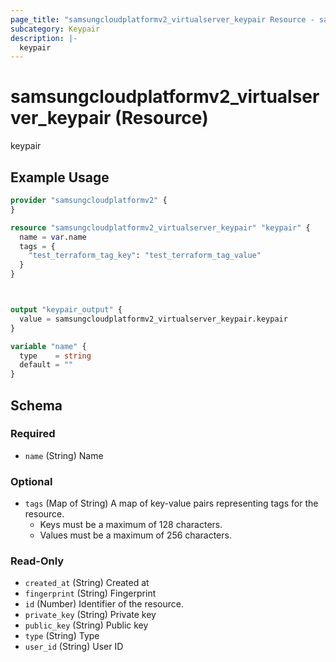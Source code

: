 ```yaml
---
page_title: "samsungcloudplatformv2_virtualserver_keypair Resource - samsungcloudplatformv2"
subcategory: Keypair
description: |-
  keypair
---
```


# samsungcloudplatformv2_virtualserver_keypair (Resource)

keypair

## Example Usage

```terraform
provider "samsungcloudplatformv2" {
}

resource "samsungcloudplatformv2_virtualserver_keypair" "keypair" {
  name = var.name
  tags = {
    "test_terraform_tag_key": "test_terraform_tag_value"
  }
}



output "keypair_output" {
  value = samsungcloudplatformv2_virtualserver_keypair.keypair
}

variable "name" {
  type    = string
  default = ""
}
```

<!-- schema generated by tfplugindocs -->
## Schema

### Required

- `name` (String) Name

### Optional

- `tags` (Map of String) A map of key-value pairs representing tags for the resource.
  - Keys must be a maximum of 128 characters.
  - Values must be a maximum of 256 characters.

### Read-Only

- `created_at` (String) Created at
- `fingerprint` (String) Fingerprint
- `id` (Number) Identifier of the resource.
- `private_key` (String) Private key
- `public_key` (String) Public key
- `type` (String) Type
- `user_id` (String) User ID
